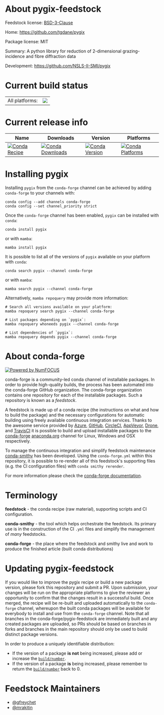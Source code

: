 About pygix-feedstock
=====================

Feedstock license: [BSD-3-Clause](https://github.com/conda-forge/pygix-feedstock/blob/main/LICENSE.txt)

Home: https://github.com/tgdane/pygix

Package license: MIT

Summary: A python library for reduction of 2-dimensional grazing-incidence and fibre diffraction data

Development: https://github.com/NSLS-II-SMI/pygix

Current build status
====================


<table><tr><td>All platforms:</td>
    <td>
      <a href="https://dev.azure.com/conda-forge/feedstock-builds/_build/latest?definitionId=14102&branchName=main">
        <img src="https://dev.azure.com/conda-forge/feedstock-builds/_apis/build/status/pygix-feedstock?branchName=main">
      </a>
    </td>
  </tr>
</table>

Current release info
====================

| Name | Downloads | Version | Platforms |
| --- | --- | --- | --- |
| [![Conda Recipe](https://img.shields.io/badge/recipe-pygix-green.svg)](https://anaconda.org/conda-forge/pygix) | [![Conda Downloads](https://img.shields.io/conda/dn/conda-forge/pygix.svg)](https://anaconda.org/conda-forge/pygix) | [![Conda Version](https://img.shields.io/conda/vn/conda-forge/pygix.svg)](https://anaconda.org/conda-forge/pygix) | [![Conda Platforms](https://img.shields.io/conda/pn/conda-forge/pygix.svg)](https://anaconda.org/conda-forge/pygix) |

Installing pygix
================

Installing `pygix` from the `conda-forge` channel can be achieved by adding `conda-forge` to your channels with:

```
conda config --add channels conda-forge
conda config --set channel_priority strict
```

Once the `conda-forge` channel has been enabled, `pygix` can be installed with `conda`:

```
conda install pygix
```

or with `mamba`:

```
mamba install pygix
```

It is possible to list all of the versions of `pygix` available on your platform with `conda`:

```
conda search pygix --channel conda-forge
```

or with `mamba`:

```
mamba search pygix --channel conda-forge
```

Alternatively, `mamba repoquery` may provide more information:

```
# Search all versions available on your platform:
mamba repoquery search pygix --channel conda-forge

# List packages depending on `pygix`:
mamba repoquery whoneeds pygix --channel conda-forge

# List dependencies of `pygix`:
mamba repoquery depends pygix --channel conda-forge
```


About conda-forge
=================

[![Powered by
NumFOCUS](https://img.shields.io/badge/powered%20by-NumFOCUS-orange.svg?style=flat&colorA=E1523D&colorB=007D8A)](https://numfocus.org)

conda-forge is a community-led conda channel of installable packages.
In order to provide high-quality builds, the process has been automated into the
conda-forge GitHub organization. The conda-forge organization contains one repository
for each of the installable packages. Such a repository is known as a *feedstock*.

A feedstock is made up of a conda recipe (the instructions on what and how to build
the package) and the necessary configurations for automatic building using freely
available continuous integration services. Thanks to the awesome service provided by
[Azure](https://azure.microsoft.com/en-us/services/devops/), [GitHub](https://github.com/),
[CircleCI](https://circleci.com/), [AppVeyor](https://www.appveyor.com/),
[Drone](https://cloud.drone.io/welcome), and [TravisCI](https://travis-ci.com/)
it is possible to build and upload installable packages to the
[conda-forge](https://anaconda.org/conda-forge) [anaconda.org](https://anaconda.org/)
channel for Linux, Windows and OSX respectively.

To manage the continuous integration and simplify feedstock maintenance
[conda-smithy](https://github.com/conda-forge/conda-smithy) has been developed.
Using the ``conda-forge.yml`` within this repository, it is possible to re-render all of
this feedstock's supporting files (e.g. the CI configuration files) with ``conda smithy rerender``.

For more information please check the [conda-forge documentation](https://conda-forge.org/docs/).

Terminology
===========

**feedstock** - the conda recipe (raw material), supporting scripts and CI configuration.

**conda-smithy** - the tool which helps orchestrate the feedstock.
                   Its primary use is in the construction of the CI ``.yml`` files
                   and simplify the management of *many* feedstocks.

**conda-forge** - the place where the feedstock and smithy live and work to
                  produce the finished article (built conda distributions)


Updating pygix-feedstock
========================

If you would like to improve the pygix recipe or build a new
package version, please fork this repository and submit a PR. Upon submission,
your changes will be run on the appropriate platforms to give the reviewer an
opportunity to confirm that the changes result in a successful build. Once
merged, the recipe will be re-built and uploaded automatically to the
`conda-forge` channel, whereupon the built conda packages will be available for
everybody to install and use from the `conda-forge` channel.
Note that all branches in the conda-forge/pygix-feedstock are
immediately built and any created packages are uploaded, so PRs should be based
on branches in forks and branches in the main repository should only be used to
build distinct package versions.

In order to produce a uniquely identifiable distribution:
 * If the version of a package **is not** being increased, please add or increase
   the [``build/number``](https://docs.conda.io/projects/conda-build/en/latest/resources/define-metadata.html#build-number-and-string).
 * If the version of a package **is** being increased, please remember to return
   the [``build/number``](https://docs.conda.io/projects/conda-build/en/latest/resources/define-metadata.html#build-number-and-string)
   back to 0.

Feedstock Maintainers
=====================

* [@gfreychet](https://github.com/gfreychet/)
* [@mrakitin](https://github.com/mrakitin/)

